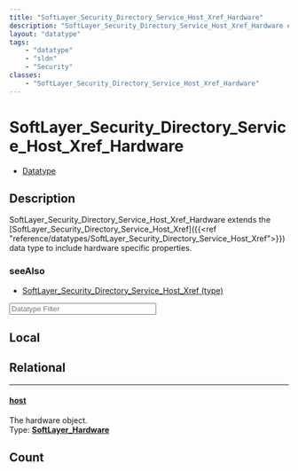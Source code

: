 ```yaml
---
title: "SoftLayer_Security_Directory_Service_Host_Xref_Hardware"
description: "SoftLayer_Security_Directory_Service_Host_Xref_Hardware extends the [SoftLayer_Security_Directory_Service_Host_Xref]({{<... "
layout: "datatype"
tags:
    - "datatype"
    - "sldn"
    - "Security"
classes:
    - "SoftLayer_Security_Directory_Service_Host_Xref_Hardware"
---
```


# SoftLayer_Security_Directory_Service_Host_Xref_Hardware
<div id='service-datatype'>
    <ul id='sldn-reference-tabs'>
        <li id='datatype'> <a href='/reference/datatypes/SoftLayer_Security_Directory_Service_Host_Xref_Hardware' >Datatype</a></li>
    </ul>
</div>

## Description 


SoftLayer_Security_Directory_Service_Host_Xref_Hardware extends the [SoftLayer_Security_Directory_Service_Host_Xref]({{<ref "reference/datatypes/SoftLayer_Security_Directory_Service_Host_Xref">}}) data type to include hardware specific properties. 



### seeAlso

* [SoftLayer_Security_Directory_Service_Host_Xref (type)](/reference/datatypes/SoftLayer_Security_Directory_Service_Host_Xref (type) )




<!-- Filer BEGIN -->
<div class="view-filters">
        <div class="clearfix">
            <div class="search-input-box">
                <input placeholder="Datatype Filter" onkeyup="titleSearch(inputId='prop-input', divId='properties', elementClass='prop-row')" 
                    type="text" id="prop-input" value="" size="30" maxlength="128" class="form-text">
            </div>
        </div>
</div>
<!-- Filer END -->

<div id="properties" class="content">
<div id="localProperties" class="prop-content" >

## Local
</div>
<!-- LOCAL PROPERTY END -->

<div id="relationalProperties"  class="prop-content" >

## Relational
<div class="prop-row">

-----
[host]: #host
#### [host]
The hardware object.  
<span class="type-label">Type: </span>**<a href='/reference/datatypes/SoftLayer_Hardware'>SoftLayer_Hardware </a>**  



</div>

## Count
</div>


